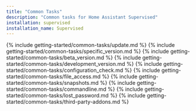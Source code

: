 ```yaml
---
title: "Common Tasks"
description: "Common tasks for Home Assistant Supervised"
installation: supervised
installation_name: Supervised
---
```

{% include getting-started/common-tasks/update.md %}
{% include getting-started/common-tasks/specific_version.md %}
{% include getting-started/common-tasks/beta_version.md %}
{% include getting-started/common-tasks/development_version.md %}
{% include getting-started/common-tasks/configuration_check.md %}
{% include getting-started/common-tasks/file_access.md %}
{% include getting-started/common-tasks/snapshots.md %}
{% include getting-started/common-tasks/commandline.md %}
{% include getting-started/common-tasks/lost_password.md %}
{% include getting-started/common-tasks/third-party-addons.md %}